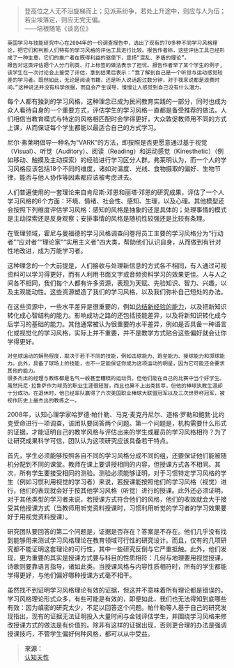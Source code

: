 
>登高位之人无不沿旋梯而上；见派系纷争，若处上升途中，则应与人为伍；若尘埃落定，则应无党无偏。  
>——培根随笔《谈高位》

```
英国学习与技能研究中心在2004年的一份调查报告中，选出了现有的70多种不同学习风格理论，把它们和判断人们特有的学习风格的评估工具进行比较。报告作者称，这些评估工具已经形成了一种生意，它们的推广者在既得利益的驱使下，宣扬“混乱、矛盾的理论”。
报告对这类评估把个人分门别类、打上标签的做法表示了担忧。报告作者举了某个学生的例子,该学生在一次讨论会上接受了评估，拿到结果后表示：“我了解到自己是一个听觉与运动感觉较差的学习者。既然如此，无论是阅读书籍，还是听人说话超过数分钟，对于我来说都是浪费时间。”这种说法并没有科学依据，而且会产生误导，慢慢让人感觉到自己没有什么潜力。
```

每个人都有独到的学习风格，这种理念已成为民间教育实践的一部分，同时也成为众人看待自身的一个重要方式，评估学生的学习风格一直都是备受推荐的做法。人们相信当教育模式与特定的风格相匹配时会学得更好，大众敦促教师用不同的方式上课，从而保证每个学生都能以最适合自己的方式学习。

尼尔·弗莱明倡导一种名为“VARK”的方法，即按照是否更愿意通过基于视觉（Visual）、听觉（Auditory）、阅读（Reading）和运动感觉（Kinesthetic）（例如移动、触摸及主动探索）的经验进行学习区分人群。弗莱明认为，而一个人的学习风格应该包括18个不同的维度，诸如对温度、光线、食物摄取的偏好、生物节律，能否与他人协作等因素都应该被考虑进去。

人们普遍使用的一套理论来自肯尼斯·邓恩和丽塔·邓恩的研究成果，评估了一个人学习风格的6个方面：环境、情绪、社会性、感知、生理，以及心理。其他模型还会按照下列维度评估学习风格：感知的风格是抽象的还是具体的；处理事情的模式是主动探索还是反身观察；安排事情的风格是随机性较强还是比较有条理。

在管理领域，霍尼与曼福德的学习风格调查问卷将员工主要的学习风格分为“行动者”“应对者”“理论家”“实用主义者”四大类，帮助他们认识自身，从而做到有针对性地改进，成为万能学习者。

这种理念的一个大前提是，人们接收与处理新信息的方式各不相同，有人通过可视资料可以学习得更好，而有人利用书面文字或音频资料学习的效果更佳。人与人之间各不相同，我们每个人都有许多资源，表现为天赋、先验知识、智力、兴趣，以及主观能动性。这些资源塑造了我们的学习风格，以及我们弥补自己短处的办法。

在这些资源中，一些水平差异是很重要的，例如[总结新经验的能力](https://yamaeye.netlify.app/2022-10-17/专业/经济/白手起家的布鲁斯·亨德利/)，以及把新知识转化成心智结构的能力。影响成功之路的还包括技能差异，以及将新知识转化成今后学习的基础的能力。其他通常被认为很重要的水平差异，例如是否具备一种语言化或视觉化的学习风格，实际上并不重要，并不是教学方式贴合这些偏好就会让你学得更好。

```
对垒球运动的娴熟程度，取决于若干不同的技能，例如击球能力、跑垒能力、接球能力和掷球能力。此外，具备了球场上的技能，也不一定能保证你成为这项运动的明星，因为它可能还会要求其他的能力。
很多杰出的经理与教练都是名气一般甚至糟糕的运动员，但他们能在自己的比赛中当个好学生。虽然托尼·拉鲁萨作为球员的职业生涯很短暂，而且也算不上出类拔萃，但他的棒球执教生涯却十分成功。在退休时，他已经率队赢得了六次美国职业棒球大联盟冠军以及三次世界杯冠军，被视作历史上最杰出的教练之一。
```

2008年，认知心理学家哈罗德·帕什勒、马克·麦克丹尼尔、道格·罗勒和鲍勃·比约克受命进行一项调查，该团队要回答两个问题。第一个问题是，机构需要什么形式的证据，才能证明自己的教学风格与评估出来的学生或雇员的学习风格相符？为了让研究成果科学可信，团队认为这项研究应该具备若干特点。

首先，学生必须能够按照各自不同的学习风格分成不同的组，还要保证他们能被随机分配到不同的课堂。教师在课上要讲授相同的内容，但授课方式各不相同。其次，所有学生要接受相同的测验。测验必须能够证明，对于习惯特定学习风格的学生（例如习惯利用视觉的学习者）来说，若授课能按照他们的学习风格（视觉）进行，他们的表现就会好于按其他学习风格（听觉）进行的授课。此外还必须证明，对于其他类型的学习者来说，若授课方式符合他们的风格，他们的收效就会大于接受其他授课方式（当教师用听觉资料授课时，习惯利用听觉的学习者的学习效果要好于用视觉资料授课）。

研究团队要回答的第二个问题是，证据是否存在？答案是不存在。他们几乎没有找到能够用来测试学习风格理论在教育领域可行性的研究设计。而且，仅有的几项研究都不能证明这套理论的可行性，其中一些研究反倒与它严重抵触。此外，他们发现，更为重要的其实是授课方式要与科目的性质相符：几何与地理要用视觉授课，诗歌则要靠语言指导，诸如此类。当授课风格与内容性质相符时，所有的学生都能学得更好，与他们偏好哪种授课方式毫不相干。

虽然找不到证明学习风格理论有效的证据，但这并不意味着所有理论都是错误的。学习风格理论形式众多，有些可能是有效的，即便如此，我们也无法得知到底哪些有效：因为缜密的研究太少，不足以回答这个问题。帕什勒等人基于自己的研究发现指出，现有的证据无法证明投入大量时间与金钱评估学生，并围绕学习风格来修改授课方式的做法是有价值的。除非有这样的证据出现，否则更合理的办法是强调授课技巧，不管学生偏好何种风格，都可以从中受益。

>**来源：**  
>[认知天性](/读书/学习/认知天性.md)

